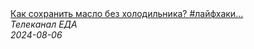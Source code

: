 <!--2024-08-06 09:40:19-->
<div class="yb">
  <a class="nodecor" href="/posts.html?eda/kak_sohranit_maslo_bez_holodilnika_lajfhaki_poleznyesovety">
    <img class="preview" data-videoid="wZ2L9Qc-JBA" src="https://i4.ytimg.com/vi/wZ2L9Qc-JBA/hqdefault.jpg" align="middle" alt="">
  </a>
  <div class="inlbl text">
    <a class="nodecor" href="/posts.html?eda/kak_sohranit_maslo_bez_holodilnika_lajfhaki_poleznyesovety">Как сохранить масло без холодильника? #лайфхаки...</a><br>
    <i class="smaller2">Телеканал ЕДА</i><br>
    <i class="smaller3">2024-08-06</i>
  </div>
</div>
